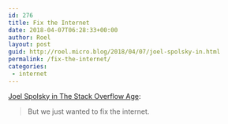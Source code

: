 ```yaml
---
id: 276
title: Fix the Internet
date: 2018-04-07T06:28:33+00:00
author: Roel
layout: post
guid: http://roel.micro.blog/2018/04/07/joel-spolsky-in.html
permalink: /fix-the-internet/
categories:
 - internet
---
```

 [Joel Spolsky in The Stack Overflow Age](https://mjtsai.com/blog/2018/04/06/the-stack-overflow-age/):

> But we just wanted to fix the internet.
